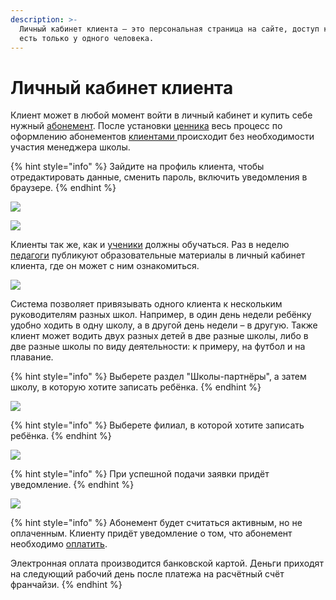```yaml
---
description: >-
  Личный кабинет клиента — это персональная страница на сайте, доступ к которой
  есть только у одного человека.
---
```


# Личный кабинет клиента

Клиент может в любой момент войти в личный кабинет и купить себе нужный [абонемент](../../abonementy/dobavlenie-abonementov.md). После установки [ценника](../../abonementy/cenniki/) весь процесс по оформлению абонементов [клиентами ](../)происходит без необходимости участия менеджера школы.&#x20;

{% hint style="info" %}
Зайдите на профиль клиента, чтобы отредактировать данные, сменить пароль, включить уведомления в браузере.
{% endhint %}

![](../../.gitbook/assets/Screenshot\_370.png)

![](../../.gitbook/assets/Screenshot\_371.png)

Клиенты так же, как и [ученики](../../ucheniki.md) должны обучаться. Раз в неделю [педагоги](../../nachalo-raboty/shkola/gruppa/rabota-pedagogov.md) публикуют образовательные материалы в личный кабинет клиента, где он может с ним ознакомиться.

![](../../.gitbook/assets/Screenshot\_379.png)

Система позволяет привязывать одного клиента к нескольким руководителям разных школ. Например, в один день недели ребёнку удобно ходить в одну школу, а в другой день недели – в другую. Также клиент может водить двух разных детей в две разные школы, либо в две разные школы по виду деятельности: к примеру, на футбол и на плавание.

{% hint style="info" %}
Выберете раздел "Школы-партнёры", а затем школу, в которую хотите записать ребёнка.
{% endhint %}

![](../../.gitbook/assets/Screenshot\_380.png)

{% hint style="info" %}
Выберете филиал, в которой хотите записать ребёнка.
{% endhint %}

![](../../.gitbook/assets/Screenshot\_381.png)

{% hint style="info" %}
При успешной подачи заявки придёт уведомление.
{% endhint %}

![](../../.gitbook/assets/Screenshot\_382.png)

{% hint style="info" %}
Абонемент будет считаться активным, но не оплаченным. Клиенту придёт уведомление о том, что абонемент необходимо [оплатить](../../abonementy/sposoby-oplaty.md).&#x20;

Электронная оплата производится банковской картой. Деньги приходят на следующий рабочий день после платежа на расчётный счёт франчайзи.
{% endhint %}

